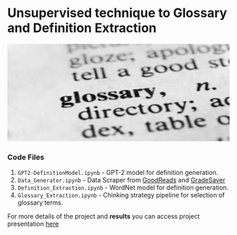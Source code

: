 # Unsupervised technique to Glossary and Definition Extraction

<p align="center">
  <img src="https://github.com/prakhar21/Automatic-Glossary-Generation/blob/master/glossary.jpeg" width="600" height="220" title="T5 Demo">
</p>

### Code Files
1. `GPT2-DefinitionModel.ipynb` - GPT-2 model for definition generation. 
2. `Data_Generator.ipynb` - Data Scraper from [GoodReads](https://www.goodreads.com/) and [GradeSaver](https://www.gradesaver.com/)
3. `Definition_Extraction.ipynb` - WordNet model for definition generation.
4. `Glossary_Extraction.ipynb` - Chinking strategy pipeline for selection of glossary terms.

For more details of the project and __results__ you can access project presentation [here](https://docs.google.com/presentation/d/1QfgaVk2QzKw-Rm4MbpTtl5FqUz8wah-q0tKeVw4N_Kc/edit?usp=sharing)
